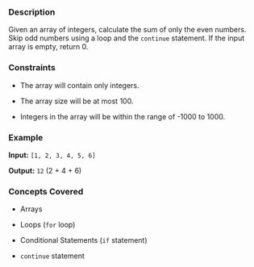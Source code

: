 ### Description

Given an array of integers, calculate the sum of only the even numbers. Skip odd numbers using a loop and the `continue` statement.  If the input array is empty, return 0.

### Constraints

- The array will contain only integers.
- The array size will be at most 100.
- Integers in the array will be within the range of -1000 to 1000.

### Example

**Input:** `[1, 2, 3, 4, 5, 6]`
**Output:** `12` (2 + 4 + 6)

### Concepts Covered

- Arrays
- Loops (`for` loop)
- Conditional Statements (`if` statement)
- `continue` statement